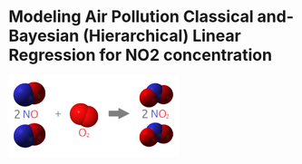 # Modeling Air Pollution Classical and-Bayesian (Hierarchical) Linear Regression for NO2 concentration

<img src="reaction2.png" width="300">
